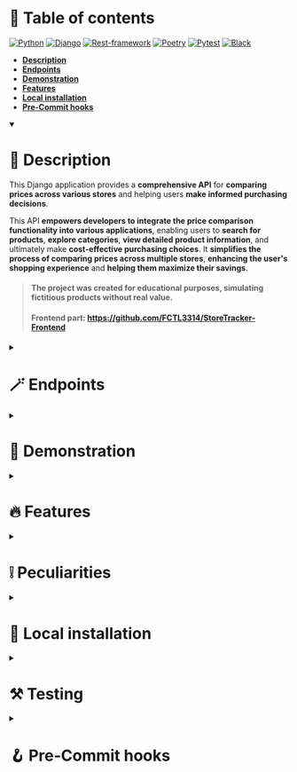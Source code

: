 # 📖 Table of contents

[![Python](https://img.shields.io/badge/Python-3.11.2-3777A7?style=flat-square)](https://www.python.org/)
[![Django](https://img.shields.io/badge/Django-4.2.1-103E2E?style=flat-square)](https://www.djangoproject.com/)
[![Rest-framework](https://img.shields.io/badge/Rest--framework-3.14.0-7F2D2D?style=flat-square)](https://www.django-rest-framework.org/)
[![Poetry](https://img.shields.io/badge/Poetry-1.5.1-0992E1?style=flat-square)](https://python-poetry.org/)
[![Pytest](https://img.shields.io/badge/Pytest-Passed-2dad3f?style=flat-square)](https://docs.pytest.org/en/7.4.x/)
[![Black](https://img.shields.io/badge/Style-Black-black?style=flat-square)](https://black.readthedocs.io/en/stable/)

<ul>
  <li>
    <b>
      <a href="#-description">Description</a>
    </b>
  </li>

  <li>
    <b>
      <a href="#-endpoints">Endpoints</a>
    </b>
  </li>
  
  <li>
    <b>
      <a href="#-demonstration">Demonstration</a>
    </b>
  </li>
  
  <li>
    <b>
      <a href="#-features">Features</a>
    </b>
  </li>
  
  <li>
    <b>
      <a href="#-local-installation">Local installation</a>
    </b>
  </li>
  
  <li>
    <b>
      <a href="#-pre-commit-hooks">Pre-Commit hooks</a>
    </b>
  </li>
</ul>

<details open><summary><h1>📃 Description</h1></summary>

This Django application provides a **comprehensive API** for **comparing prices across various stores** and helping users **make informed purchasing decisions**.

This API **empowers developers to integrate the price comparison functionality into various applications**, enabling users to **search for products**, **explore categories**, **view detailed product information**, and ultimately make **cost-effective purchasing choices**. It **simplifies the process of comparing prices across multiple stores**, **enhancing the user's shopping experience** and **helping them maximize their savings**.

> #### The project was created for educational purposes, simulating fictitious products without real value.
> #### Frontend part: https://github.com/FCTL3314/StoreTracker-Frontend

</details>

<details><summary><h1>🪄 Endpoints</h1></summary>

1. **Category Information**:
   - `GET /products/product-types/{slug}/`: Detailed information about a specific product category by its slug.
   - `GET /products/product-types/`: A list of product categories.

2. **Product Information**:
   - `GET /products/{product_slug}/`: Detailed information about a specific product by its slug.
   - `GET /products/`: A list of products with the ability to filter by product category.

3. **Product comparisons**:
   - `GET /comparisons/products/{product_type_slug}/`: A list of user-compared product categories.
   - `GET /comparisons/product-types/`: A list of user-compared categories.

   - `POST /comparisons/add/{prodict_id}/`: Adds a product to the user's comparisons.
   - `DELETE /comparisons/remove/{prodict_id}/`: Removes a product from the user's comparisons.
  
4. **Comments Management**:
   - `POST /comments/product/add/{product_id}/`: Adds a comment to a product.
   - `DELETE /comments/product/remove/{product_id}/`: Removes a product comment.
   - `GET /comments/product-list?product_id=`: A list of a product comments.

   - `POST /comments/store/add/{store_id}/`: Adds a comment to a store.
   - `DELETE /comments/store/remove/{store_id}/`: Removes a store comment.
   - `GET /comments/store-list?store_id=`: A list of a store comments.

6. **User Management**:
   - `POST /token/`: Obtain an authentication token.
   - `POST /token/refresh/`: Refresh an authentication token to extend its validity.
   - `POST /users/`: Register a new user.
   - `GET /users/me/`: Retrieve information about the currently authenticated user.
   - `PATCH /users/me/`: Update user information.
   - `POST /users/change-email/`: Change the email address of the currently authenticated user.
   - `GET /users/{user_slug}/`: Retrieve information about a specific user by its slug.

</details>

<details><summary><h1>🌄 Demonstration</h1></summary>

### Product categories

![firefox_pX9TIczsd0](https://github.com/FCTL3314/StoreTracker/assets/97694131/0a317d57-0ede-492e-96f6-ec11aa65ab57)

### Products

![firefox_bqUjAA9ide](https://github.com/FCTL3314/StoreTracker/assets/97694131/fd7127c4-67b4-4e47-9255-484a135c6564)
![firefox_2dl7DEif7Y](https://github.com/FCTL3314/StoreTracker/assets/97694131/b65f226a-31af-4d84-8cf9-cc7682174a99)
![firefox_WxEaOrMs8h](https://github.com/FCTL3314/StoreTracker/assets/97694131/6f451ff2-662e-4295-a82e-ab3cdaad8be5)

<hr/>

![firefox_layhXd2u7v](https://github.com/FCTL3314/StoreTracker/assets/97694131/5d1de7aa-ec12-445a-a29d-1d27108d793d)
![firefox_Bgqw3rnQv3](https://github.com/FCTL3314/StoreTracker/assets/97694131/cd68ed5b-86fd-484e-b8ad-aadef8fd6136)

### Store detail

![firefox_SGbt1I9nCi](https://github.com/FCTL3314/StoreTracker/assets/97694131/f31c0e2f-2ebb-422a-943a-55072dab0530)
![firefox_Qw2Pyi34hz](https://github.com/FCTL3314/StoreTracker/assets/97694131/7ee295c8-fcf6-489f-ad57-68a55a298030)

### Profile

![firefox_4HtesbsbBG](https://github.com/FCTL3314/StoreTracker/assets/97694131/7e404765-9adf-4505-b8d2-302eb7952e53)
![firefox_IRjbXLaWtk](https://github.com/FCTL3314/StoreTracker/assets/97694131/99094345-4b41-4acc-b5c4-247e17031c0b)

</details>

<details><summary><h1>🔥 Features</h1></summary>

* **RESTful API**
* **Domain Driven Design**
* **CI/CD**
* **Celery / Postponed Tasks**
* **Email sending**
* **JWT Authentication / Authorization**
* **Code Documentation**
* **Tests (PyTest)**

</details>

<details><summary><h1>❕ Peculiarities</h1></summary>

### Architecture:
  * Project services are divided into 2 levels:
    * **Domain** -  Services that are in no way dependent on the current infrastructure, that is, the framework.
    * **Infrastructure** - Services that can call domain services and interact with the project infrastructure.
### Abbreviations:
* **EV - EmailVerification**

</details>

<details><summary><h1>💽 Local installation</h1></summary>

1. #### Clone or download the repository.
2. #### Activate the Poetry virtual environment: `poetry shell`
3. #### Install dependencies: `poetry install`
4. #### Create an .env file or rename .env.dist in .env and populate it only with development variables:
    ![Env-Variables-Example](https://github.com/FCTL3314/StoreTracker-Backend/assets/97694131/c31d86db-7bec-4693-8e97-d649c6e7184f)
5. #### Run docker services for development: `docker-compose -f docker/local/docker-compose.yml up`
6. #### Apply migrations: `python manage.py makemigrations` and `python manage.py migrate`
7. #### Run the development server: `python manage.py runserver`

</details>

<details><summary><h1>⚒️ Testing</h1></summary>

1. #### Complete all the steps in the 💽 Local installation section
2. #### Run tests: `pytest .`

</details>

<details><summary><h1>🪝 Pre-Commit hooks</h1></summary>

1. #### Install: `pre-commit install`
2. #### Check: `pre-commit run --all-files`

</details>
